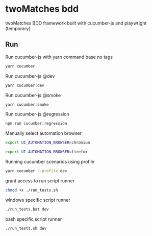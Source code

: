 # twoMatches bdd

twoMatches BDD framework built with cucumber-js and playwright (temporary)


## Run

Run cucumber-js with yarn command base no tags

```bash
yarn cucumber
```

Run cucumber-js @dev

```bash
yarn cucumber:dev
```

Run cucumber-js @smoke

```bash
yarn cucumber:smoke
```
Run cucumber-js @regression

```bash
npm run cucumber:regression
```

Manually select automation browser

```bash
export UI_AUTOMATION_BROWSER=chromium
```

```bash
export UI_AUTOMATION_BROWSER=firefox
```

Running cucumber scenarios using profile

```bash
yarn cucumber --profile dev
```
grant access to run script runner

```bash
chmod +x ./run_tests.sh
```

windows specific script runner

```bash
./run_tests.bat dev
```

bash specific script runner

```bash
./run_tests.sh dev
```